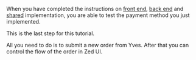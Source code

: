 When you have completed the instructions on [front end](https://documentation.spryker.com/v4/docs/ht-invoice-payment-fe), [back end](https://documentation.spryker.com/v4/docs/ht-invoice-payment-be) and [shared](https://documentation.spryker.com/v4/docs/ht-invoice-payment-fe-be-shared) implementation, you are able to test the payment method you just implemented.

 This is the last step for this tutorial.

All you need to do is to submit a new order from Yves. After that you can control the flow of the order in Zed UI.
